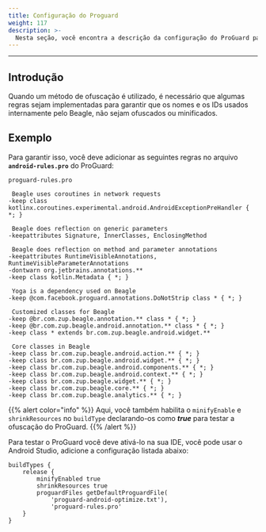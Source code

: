 ```yaml
---
title: Configuração do Proguard
weight: 117
description: >-
  Nesta seção, você encontra a descrição da configuração do ProGuard para o Beagle.
---
```


---

## Introdução

Quando um método de ofuscação é utilizado, é necessário que algumas regras sejam implementadas para garantir que os nomes e os IDs usados  internamente pelo Beagle, não sejam ofuscados ou minificados. 

## Exemplo

Para garantir isso, você deve adicionar as seguintes regras no arquivo **`android-rules.pro`** do ProGuard:

```markup
proguard-rules.pro

 Beagle uses coroutines in network requests
-keep class kotlinx.coroutines.experimental.android.AndroidExceptionPreHandler { *; }

 Beagle does reflection on generic parameters
-keepattributes Signature, InnerClasses, EnclosingMethod

 Beagle does reflection on method and parameter annotations
-keepattributes RuntimeVisibleAnnotations, RuntimeVisibleParameterAnnotations
-dontwarn org.jetbrains.annotations.**
-keep class kotlin.Metadata { *; }

 Yoga is a dependency used on Beagle
-keep @com.facebook.proguard.annotations.DoNotStrip class * { *; }

 Customized classes for Beagle
-keep @br.com.zup.beagle.annotation.** class * { *; }
-keep @br.com.zup.beagle.android.annotation.** class * { *; }
-keep class * extends br.com.zup.beagle.android.widget.**

 Core classes in Beagle
-keep class br.com.zup.beagle.android.action.** { *; }
-keep class br.com.zup.beagle.android.widget.** { *; }
-keep class br.com.zup.beagle.android.components.** { *; }
-keep class br.com.zup.beagle.android.context.** { *; }
-keep class br.com.zup.beagle.widget.** { *; }
-keep class br.com.zup.beagle.core.** { *; }
-keep class br.com.zup.beagle.analytics.** { *; }
```

{{% alert color="info" %}}
Aqui, você também habilita o `minifyEnable` e `shrinkResources` no `buildType` declarando-os como _**true**_ para testar a ofuscação do ProGuard.
{{% /alert %}}

Para testar o ProGuard você deve ativá-lo na sua IDE, você pode usar o Android Studio, adicione a configuração listada abaixo: 

```text
buildTypes {
    release {
        minifyEnabled true
        shrinkResources true
        proguardFiles getDefaultProguardFile(
            'proguard-android-optimize.txt'),
            'proguard-rules.pro'
    }
}
```
